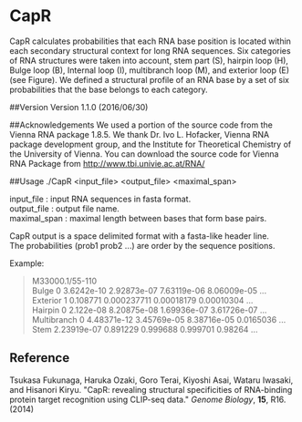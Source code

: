 # CapR
CapR calculates probabilities that each RNA base position is located within each secondary structural context for long RNA sequences. Six categories of RNA structures were taken into account, stem part (S), hairpin loop (H), Bulge loop (B), Internal loop (I), multibranch loop (M), and exterior loop (E) (see Figure). We defined a structural profile of an RNA base by a set of six probabilities that the base belongs to each category.

##Version
Version 1.1.0 (2016/06/30)

##Acknowledgements
We used a portion of the source code from the Vienna RNA package 1.8.5. We thank Dr. Ivo L. Hofacker, Vienna RNA package development group, and the Institute for Theoretical Chemistry of the University of Vienna. You can download the source code for Vienna RNA Package from http://www.tbi.univie.ac.at/RNA/

##Usage
    ./CapR <input_file> <output_file> <maximal_span>

input_file : input RNA sequences in fasta format.  
output_file : output file name.  
maximal_span  : maximal length between bases that form base pairs.  

CapR output is a space delimited format with a fasta-like header line.  
The probabilities (prob1 prob2 ...) are order by the sequence positions.  

Example:  
>M33000.1/55-110  
Bulge 0 3.6242e-10 2.92873e-07 7.63119e-06 8.06009e-05 ...  
Exterior 1 0.108771 0.000237711 0.00018179 0.00010304 ...  
Hairpin 0 2.122e-08 8.20875e-08 1.69936e-07 3.61726e-07 ...  
Multibranch 0 4.48371e-12 3.45769e-05 8.38716e-05 0.0165036 ...  
Stem 2.23919e-07 0.891229 0.999688 0.999701 0.98264 ...  


## Reference
Tsukasa Fukunaga, Haruka Ozaki, Goro Terai, Kiyoshi Asai, Wataru Iwasaki, and Hisanori Kiryu. "CapR: revealing structural specificities of RNA-binding protein target recognition using CLIP-seq data." *Genome Biology*, **15**, R16. (2014)
